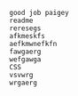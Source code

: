 
    good job paigey
    readme
    reresegs
    afkmeskfs
    aefkmwnefkfn
    fawgaerg
    wefgawga
    CSS
    vsvwrg
    wrgaerg
    
